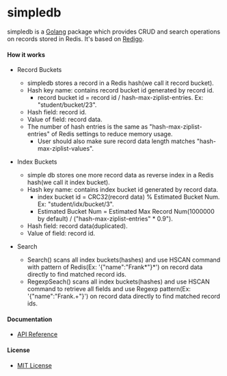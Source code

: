 # simpledb

simpledb is a [Golang](https://golang.org) package which provides CRUD and search operations on records stored in Redis. It's based on [Redigo](https://github.com/garyburd/redigo).

#### How it works
* Record Buckets
    * simpledb stores a record in a Redis hash(we call it record bucket).
    * Hash key name: contains record bucket id generated by record id.
        * record bucket id = record id / hash-max-ziplist-entries. Ex: "student/bucket/23".
    * Hash field: record id.
    * Value of field: record data.
    * The number of hash entries is the same as "hash-max-ziplist-entries" of Redis settings to reduce memory usage.
        * User should also make sure record data length matches "hash-max-ziplist-values".

* Index Buckets
    * simple db stores one more record data as reverse index in a Redis hash(we call it index bucket).
    * Hash key name: contains index bucket id generated by record data.
        * index bucket id = CRC32(record data) % Estimated Bucket Num. Ex: "student/idx/bucket/3".
        * Estimated Bucket Num = Estimated Max Record Num(1000000 by default) / ("hash-max-ziplist-entries" * 0.9").
    * Hash field: record data(duplicated).
    * Value of field: record id.

* Search
    * Search() scans all index buckets(hashes) and use HSCAN command with pattern of Redis(Ex: '{"name":"Frank*"}*') on record data directly to find matched record ids.
    * RegexpSeach() scans all index buckets(hashes) and use HSCAN command to retrieve all fields and use Regexp pattern(Ex: '{"name":"Frank.+"}') on record data directly to find matched record ids.

#### Documentation
* [API Reference](https://godoc.org/github.com/northbright/simpledb)

#### License
* [MIT License](./LICENSE)
